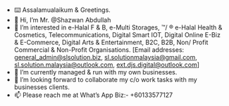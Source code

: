 - ⌨️ Assalamualaikum & Greetings.
- 👋 Hi, I’m Mr. @Shazwan Abdullah
- 👀 I’m interested in e-Halal F & B, e-Multi Storages, ™/ ® e-Halal Health & Cosmetics, Telecommunications, Digital Smart IOT, Digital Online E-Biz & E-Commerce, Digital Arts & Entertainment, B2C, B2B, Non/ Profit Commercial & Non-Profit Organisations. 
[Email addresses: general_admin@slsolution.biz, sl.solutionmalaysia@gmail.com, sl.solution.malaysia@outlook.com, ext.djs.digital@outlook.com]
- 🌱 I’m currently managed & run with my own businesses.
- 💞️ I’m looking forward to collaborate my c/o work tasks with my businesses clients.
- 📫 Please reach me at What’s App Biz:- +60133577127

<!---
ShazwanLoh/ShazwanLoh is a ✨ special ✨ repository because its `README.md` (this file) appears on your GitHub profile.
You can click the Preview link to take a look at your changes.
--->
